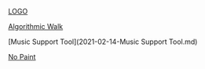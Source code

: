 

[LOGO](2021-02-11-LOGO.md)

[Algorithmic Walk](2021-02-11-Algorithmic-Walk.md)

[Music Support Tool](2021-02-14-Music Support Tool.md)

[No Paint](2021-02-14-No-Paint.md)

